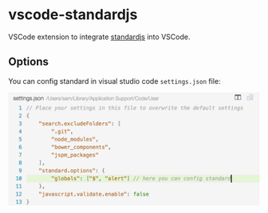 # vscode-standardjs

VSCode extension to integrate [standardjs](https://github.com/feross/standard) into VSCode.

## Options

You can config standard in visual studio code `settings.json` file:

![standardjs options](config-standard-options.png)
